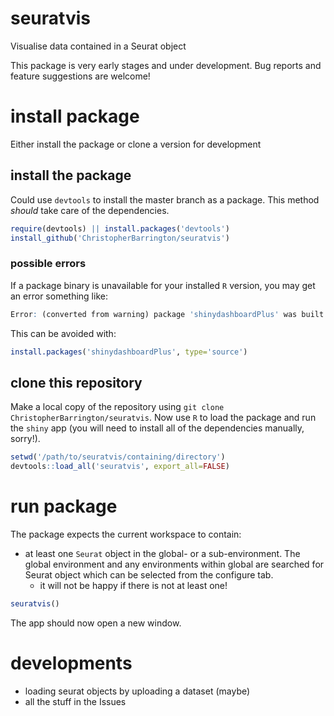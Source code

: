 # seuratvis

Visualise data contained in a Seurat object

This package is very early stages and under development. Bug reports and feature suggestions are welcome!

# install package

Either install the package or clone a version for development

## install the package

Could use `devtools` to install the master branch as a package. This method _should_ take care of the dependencies.

```r
require(devtools) || install.packages('devtools')
install_github('ChristopherBarrington/seuratvis')
```

### possible errors

If a package binary is unavailable for your installed `R` version, you may get an error something like:

```r
Error: (converted from warning) package 'shinydashboardPlus' was built under R version 3.6.3
```

This can be avoided with:

```r
install.packages('shinydashboardPlus', type='source')
```

## clone this repository

Make a local copy of the repository using `git clone ChristopherBarrington/seuratvis`. Now use `R` to load the package and run the `shiny` app (you will need to install all of the dependencies manually, sorry!).

```r
setwd('/path/to/seuratvis/containing/directory')
devtools::load_all('seuratvis', export_all=FALSE)
```

# run package

The package expects the current workspace to contain:

* at least one `Seurat` object in the global- or a sub-environment. The global environment and any environments within global are searched for Seurat object which can be selected from the configure tab.
  * it will not be happy if there is not at least one!

```r
seuratvis()
```

The app should now open a new window.

# developments

* loading seurat objects by uploading a dataset (maybe)
* all the stuff in the Issues

